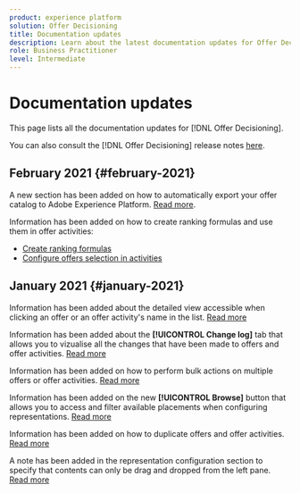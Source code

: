 ```yaml
---
product: experience platform
solution: Offer Decisioning
title: Documentation updates
description: Learn about the latest documentation updates for Offer Decisioning.
role: Business Practitioner
level: Intermediate
---
```


# Documentation updates

This page lists all the documentation updates for [!DNL Offer Decisioning].

You can also consult the [!DNL Offer Decisioning] release notes [here](release-notes.md).

## February 2021 {#february-2021}

A new section has been added on how to automatically export your offer catalog to Adobe Experience Platform. [Read more](export-catalog/get-started-export.md).

Information has been added on how to create ranking formulas and use them in offer activities:

* [Create ranking formulas](offer-library/create-ranking-formulas.md)
* [Configure offers selection in activities](offer-activities/configure-offer-selection.md) 

## January 2021 {#january-2021}

Information has been added about the detailed view accessible when clicking an offer or an offer activity's name in the list. [Read more](get-started/user-interface.md#information-pane-actions) 

Information has been added about the **[!UICONTROL Change log]** tab that allows you to vizualise all the changes that have been made to offers and offer activities. [Read more](get-started/user-interface.md#changes-log)

Information has been added on how to perform bulk actions on multiple offers or offer activities. [Read more](get-started/user-interface.md#information-pane-actions)

Information has been added on the new **[!UICONTROL Browse]** button that allows you to access and filter available placements when configuring representations. [Read more](offer-library/creating-personalized-offers.md)

Information has been added on how to duplicate offers and offer activities. [Read more](get-started/user-interface.md#information-pane-actions)

A note has been added in the representation configuration section to specify that contents can only be drag and dropped from the left pane. [Read more](offer-library/creating-personalized-offers.md)
